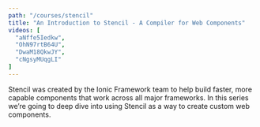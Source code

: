 ```yaml
---
path: "/courses/stencil"
title: "An Introduction to Stencil - A Compiler for Web Components"
videos: [
  "aNffe5Iedkw",
  "OhN97rtB64U",
  "DwaM18QkwJY",
  "cNgsyMUqgLI"
]
---
```


Stencil was created by the Ionic Framework team to help build faster, more capable components that work across all major frameworks. In this series we’re going to deep dive into using Stencil as a way to create custom web components.